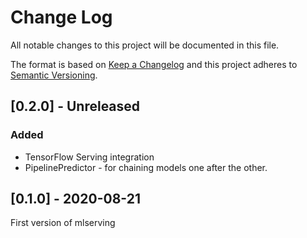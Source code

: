 # Change Log

All notable changes to this project will be documented in this file.

The format is based on [Keep a Changelog](http://keepachangelog.com/en/1.0.0/)
and this project adheres to [Semantic Versioning](http://semver.org/spec/v2.0.0.html).

## [0.2.0] - Unreleased
### Added
* TensorFlow Serving integration
* PipelinePredictor - for chaining models one after the other. 

## [0.1.0] - 2020-08-21
First version of mlserving

